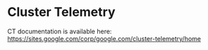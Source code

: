 Cluster Telemetry
=================

CT documentation is available here:
https://sites.google.com/corp/google.com/cluster-telemetry/home
